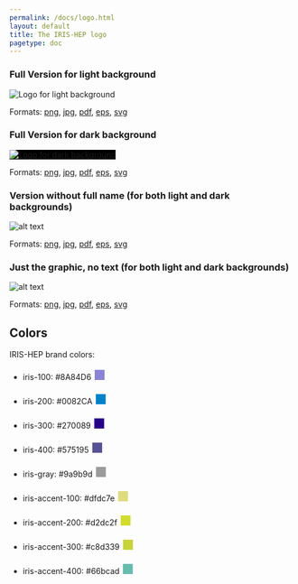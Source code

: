 ```yaml
---
permalink: /docs/logo.html
layout: default
title: The IRIS-HEP logo
pagetype: doc
---
```


### Full Version for light background
<img style="background-color:white" src="/assets/logos/Iris-hep-3-regular-complete.png" alt="Logo for light background" title="Logo Title Text 1">

Formats: [png](/assets/logos/Iris-hep-3-regular-complete.png), [jpg](/assets/logos/Iris-hep-3-regular-complete.jpg), [pdf](/assets/logos/Iris-hep-3-regular-complete.pdf), [eps](/assets/logos/Iris-hep-3-regular-complete.eps), [svg](/assets/logos/Iris-hep-3-regular-complete.svg)



### Full Version for dark background

<img style="background-color:black" src="/assets/logos/Iris-hep-6-WHITE-complete.png" alt="Logo for dark background" title="Logo Title Text 1">

Formats: [png](/assets/logos/Iris-hep-6-WHITE-complete.png), [jpg](/assets/logos/Iris-hep-4-no-long-name.jpg), [pdf](/assets/logos/Iris-hep-6-WHITE-complete.pdf), [eps](/assets/logos/Iris-hep-6-WHITE-complete.eps), [svg](/assets/logos/Iris-hep-6-WHITE-complete.svg)



### Version without full name (for both light and dark backgrounds)
![alt text](/assets/logos/Iris-hep-4-no-long-name.png "Logo Title Text 1")

Formats: [png](/assets/logos/Iris-hep-4-no-long-name.png), [jpg](/assets/logos/Iris-hep-4-no-long-name.jpg), [pdf](/assets/logos/Iris-hep-4-no-long-name.pdf), [eps](/assets/logos/Iris-hep-4-no-long-name.eps), [svg](/assets/logos/Iris-hep-4-no-long-name.svg)



### Just the graphic, no text (for both light and dark backgrounds)
![alt text](/assets/logos/Iris-hep-5-just-graphic.png "Logo Title Text 1")

Formats: [png](/assets/logos/Iris-hep-5-just-graphic.png), [jpg](/assets/logos/Iris-hep-5-just-graphic.jpg), [pdf](/assets/logos/Iris-hep-5-just-graphic.pdf), [eps](/assets/logos/Iris-hep-5-just-graphic.eps), [svg](/assets/logos/Iris-hep-5-just-graphic.svg)


## Colors

IRIS-HEP brand colors:

* iris-100: #8A84D6 <span style="font-size:1.5rem;color:#8A84D6;">&#9632;</span>
* iris-200: #0082CA <span style="font-size:1.5rem;color:#0082CA;">&#9632;</span>
* iris-300: #270089 <span style="font-size:1.5rem;color:#270089;">&#9632;</span>
* iris-400: #575195 <span style="font-size:1.5rem;color:#575195;">&#9632;</span>

* iris-gray: #9a9b9d <span style="font-size:1.5rem;color:#9a9b9d;">&#9632;</span>

* iris-accent-100: #dfdc7e <span style="font-size:1.5rem;color:#dfdc7e;">&#9632;</span>
* iris-accent-200: #d2dc2f <span style="font-size:1.5rem;color:#d2dc2f;">&#9632;</span>
* iris-accent-300: #c8d339 <span style="font-size:1.5rem;color:#c8d339;">&#9632;</span>
* iris-accent-400: #66bcad <span style="font-size:1.5rem;color:#66bcad;">&#9632;</span>

